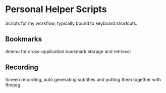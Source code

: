 # Personal Helper Scripts

Scripts for my workflow, typically bound to keyboard shortcuts.

## Bookmarks

dmenu for cross-application bookmark storage and retrieval

## Recording

Screen recording, auto generating subtitles and putting them together with ffmpeg.
